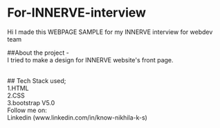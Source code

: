 # For-INNERVE-interview
Hi I made this WEBPAGE SAMPLE for my INNERVE interview for webdev team 

##About the project - <br>
I tried to make a design for INNERVE website's front page.


<br>
## Tech Stack used;
<br>1.HTML
<br>2.CSS
<br>3.bootstrap V5.0
<br>
Follow me on:  
<br> Linkedin (www.linkedin.com/in/know-nikhila-k-s)
